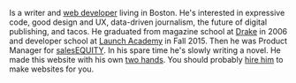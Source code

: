 Is a writer and [web developer](https://github.com/philliplongman) living in Boston. He's interested in expressive code, good design and UX, data-driven journalism, the future of digital publishing, and tacos. He graduated from magazine school at [Drake](http://sjmc.drake.edu/) in 2006 and developer school at [Launch Academy](https://launchpass.launchacademy.com/hiring_portal) in Fall 2015. Then he was Product Manager for [salesEQUITY](https://www.salesequity.com/). In his spare time he's slowly writing a novel. He made this website with his own [two hands](https://github.com/philliplongman/philliplongman.github.io). You should probably [hire him](https://www.linkedin.com/in/phillipandrewlongman) to make  websites for you.
